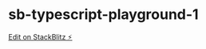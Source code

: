 # sb-typescript-playground-1

[Edit on StackBlitz ⚡️](https://stackblitz.com/edit/typescript-dyau3q)